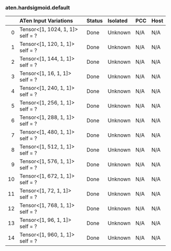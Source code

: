 ### aten.hardsigmoid.default
|    | ATen Input Variations            | Status   | Isolated   | PCC   | Host   |
|---:|:---------------------------------|:---------|:-----------|:------|:-------|
|  0 | Tensor<[1, 1024, 1, 1]> self = ? | Done     | Unknown    | N/A   | N/A    |
|  1 | Tensor<[1, 120, 1, 1]> self = ?  | Done     | Unknown    | N/A   | N/A    |
|  2 | Tensor<[1, 144, 1, 1]> self = ?  | Done     | Unknown    | N/A   | N/A    |
|  3 | Tensor<[1, 16, 1, 1]> self = ?   | Done     | Unknown    | N/A   | N/A    |
|  4 | Tensor<[1, 240, 1, 1]> self = ?  | Done     | Unknown    | N/A   | N/A    |
|  5 | Tensor<[1, 256, 1, 1]> self = ?  | Done     | Unknown    | N/A   | N/A    |
|  6 | Tensor<[1, 288, 1, 1]> self = ?  | Done     | Unknown    | N/A   | N/A    |
|  7 | Tensor<[1, 480, 1, 1]> self = ?  | Done     | Unknown    | N/A   | N/A    |
|  8 | Tensor<[1, 512, 1, 1]> self = ?  | Done     | Unknown    | N/A   | N/A    |
|  9 | Tensor<[1, 576, 1, 1]> self = ?  | Done     | Unknown    | N/A   | N/A    |
| 10 | Tensor<[1, 672, 1, 1]> self = ?  | Done     | Unknown    | N/A   | N/A    |
| 11 | Tensor<[1, 72, 1, 1]> self = ?   | Done     | Unknown    | N/A   | N/A    |
| 12 | Tensor<[1, 768, 1, 1]> self = ?  | Done     | Unknown    | N/A   | N/A    |
| 13 | Tensor<[1, 96, 1, 1]> self = ?   | Done     | Unknown    | N/A   | N/A    |
| 14 | Tensor<[1, 960, 1, 1]> self = ?  | Done     | Unknown    | N/A   | N/A    |

